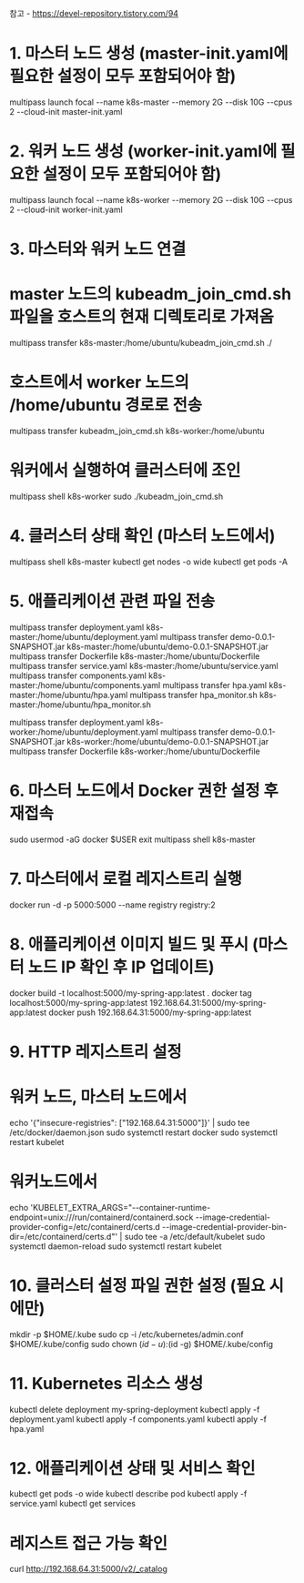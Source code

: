 참고 - https://devel-repository.tistory.com/94 


# 1. 마스터 노드 생성 (master-init.yaml에 필요한 설정이 모두 포함되어야 함)
multipass launch focal --name k8s-master --memory 2G --disk 10G --cpus 2 --cloud-init master-init.yaml

# 2. 워커 노드 생성 (worker-init.yaml에 필요한 설정이 모두 포함되어야 함)
multipass launch focal --name k8s-worker --memory 2G --disk 10G --cpus 2 --cloud-init worker-init.yaml

# 3. 마스터와 워커 노드 연결
# master 노드의 kubeadm_join_cmd.sh 파일을 호스트의 현재 디렉토리로 가져옴
multipass transfer k8s-master:/home/ubuntu/kubeadm_join_cmd.sh ./

# 호스트에서 worker 노드의 /home/ubuntu 경로로 전송
multipass transfer kubeadm_join_cmd.sh k8s-worker:/home/ubuntu

# 워커에서 실행하여 클러스터에 조인
multipass shell k8s-worker
sudo ./kubeadm_join_cmd.sh

# 4. 클러스터 상태 확인 (마스터 노드에서)
multipass shell k8s-master
kubectl get nodes -o wide
kubectl get pods -A

# 5. 애플리케이션 관련 파일 전송
multipass transfer deployment.yaml k8s-master:/home/ubuntu/deployment.yaml
multipass transfer demo-0.0.1-SNAPSHOT.jar k8s-master:/home/ubuntu/demo-0.0.1-SNAPSHOT.jar
multipass transfer Dockerfile k8s-master:/home/ubuntu/Dockerfile
multipass transfer service.yaml k8s-master:/home/ubuntu/service.yaml
multipass transfer components.yaml k8s-master:/home/ubuntu/components.yaml
multipass transfer hpa.yaml k8s-master:/home/ubuntu/hpa.yaml
multipass transfer hpa_monitor.sh k8s-master:/home/ubuntu/hpa_monitor.sh


multipass transfer deployment.yaml k8s-worker:/home/ubuntu/deployment.yaml
multipass transfer demo-0.0.1-SNAPSHOT.jar k8s-worker:/home/ubuntu/demo-0.0.1-SNAPSHOT.jar
multipass transfer Dockerfile k8s-worker:/home/ubuntu/Dockerfile


# 6. 마스터 노드에서 Docker 권한 설정 후 재접속
sudo usermod -aG docker $USER
exit
multipass shell k8s-master

# 7. 마스터에서 로컬 레지스트리 실행
docker run -d -p 5000:5000 --name registry registry:2

# 8. 애플리케이션 이미지 빌드 및 푸시 (마스터 노드 IP 확인 후 IP 업데이트)
docker build -t localhost:5000/my-spring-app:latest .
docker tag localhost:5000/my-spring-app:latest 192.168.64.31:5000/my-spring-app:latest
docker push 192.168.64.31:5000/my-spring-app:latest

# 9. HTTP 레지스트리 설정 
# 워커 노드, 마스터 노드에서
echo '{"insecure-registries": ["192.168.64.31:5000"]}' | sudo tee /etc/docker/daemon.json
sudo systemctl restart docker
sudo systemctl restart kubelet

# 워커노드에서
echo 'KUBELET_EXTRA_ARGS="--container-runtime-endpoint=unix:///run/containerd/containerd.sock --image-credential-provider-config=/etc/containerd/certs.d --image-credential-provider-bin-dir=/etc/containerd/certs.d"' | sudo tee -a /etc/default/kubelet
sudo systemctl daemon-reload
sudo systemctl restart kubelet

# 10. 클러스터 설정 파일 권한 설정 (필요 시에만)
mkdir -p $HOME/.kube
sudo cp -i /etc/kubernetes/admin.conf $HOME/.kube/config
sudo chown $(id -u):$(id -g) $HOME/.kube/config

# 11. Kubernetes 리소스 생성
kubectl delete deployment my-spring-deployment
kubectl apply -f deployment.yaml
kubectl apply -f components.yaml
kubectl apply -f hpa.yaml

# 12. 애플리케이션 상태 및 서비스 확인
kubectl get pods -o wide
kubectl describe pod <pod-name>
kubectl apply -f service.yaml
kubectl get services

# 레지스트 접근 가능 확인
curl http://192.168.64.31:5000/v2/_catalog
